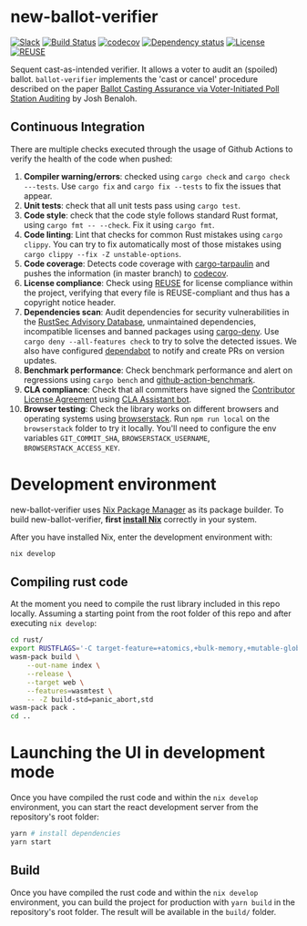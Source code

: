 <!--
SPDX-FileCopyrightText: 2022 Felix Robles <felix@sequentech.io>

SPDX-License-Identifier: AGPL-3.0-only
-->
# new-ballot-verifier
[![Slack][slack-badge]][slack-link]
[![Build Status][build-badge]][build-link]
[![codecov][codecov-badge]][codecov-link]
[![Dependency status][dependencies-badge]][dependencies-link]
[![License][license-badge]][license-link]
[![REUSE][reuse-badge]][reuse-link]

Sequent cast-as-intended verifier. It allows a voter to audit an (spoiled) ballot. `ballot-verifier` implements the 'cast or cancel' procedure described on the paper [Ballot Casting Assurance via Voter-Initiated Poll Station Auditing](https://www.usenix.org/legacy/event/evt07/tech/full_papers/benaloh/benaloh.pdf) by Josh Benaloh.

## Continuous Integration

There are multiple checks executed through the usage of Github Actions to verify
the health of the code when pushed:
1. **Compiler warning/errors**: checked using `cargo check` and 
`cargo check ---tests`. Use `cargo fix` and `cargo fix --tests` to fix the 
issues that appear.
2. **Unit tests**: check that all unit tests pass using `cargo test`.
3. **Code style**: check that the code style follows standard Rust format, using
`cargo fmt -- --check`. Fix it using `cargo fmt`.
4. **Code linting**: Lint that checks for common Rust mistakes using 
`cargo clippy`. You can try to fix automatically most of those mistakes using
`cargo clippy --fix -Z unstable-options`.
5. **Code coverage**: Detects code coverage with [cargo-tarpaulin] and pushes
the information (in master branch) to [codecov].
6. **License compliance**: Check using [REUSE] for license compliance within
the project, verifying that every file is REUSE-compliant and thus has a 
copyright notice header.
7. **Dependencies scan**: Audit dependencies for security vulnerabilities in the
[RustSec Advisory Database], unmaintained dependencies, incompatible licenses
and banned packages using [cargo-deny]. Use `cargo deny --all-features check`
to try to solve the detected issues. We also have configured [dependabot] to
notify and create PRs on version updates.
8. **Benchmark performance**: Check benchmark performance and alert on
regressions using `cargo bench` and [github-action-benchmark].
9. **CLA compliance**: Check that all committers have signed the 
[Contributor License Agreement] using [CLA Assistant bot].
10. **Browser testing**: Check the library works on different browsers and operating
systems using [browserstack](https://www.browserstack.com/). Run `npm run local`
on the `browserstack` folder to try it locally. You'll need to configure the env variables 
`GIT_COMMIT_SHA`, `BROWSERSTACK_USERNAME`, `BROWSERSTACK_ACCESS_KEY`.

# Development environment

new-ballot-verifier uses [Nix Package Manager] as its package builder. To build
new-ballot-verifier, **first [install Nix]** correctly in your system.

After you have installed Nix, enter the development environment with:

```bash
nix develop
```

## Compiling rust code

At the moment you need to compile the rust library included in this repo
locally. Assuming a starting point from the root folder of this repo and after
executing `nix develop`:

```bash
cd rust/
export RUSTFLAGS='-C target-feature=+atomics,+bulk-memory,+mutable-globals'
wasm-pack build \
    --out-name index \
    --release \
    --target web \
    --features=wasmtest \
    -- -Z build-std=panic_abort,std
wasm-pack pack .
cd ..
```

# Launching the UI in development mode

Once you have compiled the rust code and within the `nix develop` environment,
you can start the react development server from the repository's root folder:

```bash
yarn # install dependencies
yarn start
```

## Build

Once you have compiled the rust code and within the `nix develop` environment,
you can build the project for production with `yarn build` in the repository's
root folder. The result will be available in the `build/` folder.


[cargo-deny]: https://github.com/EmbarkStudios/cargo-deny
[cargo-edit]: https://crates.io/crates/cargo-edit
[codecov]: https://codecov.io/
[REUSE]: https://reuse.software/
[cargo-tarpaulin]: https://github.com/xd009642/tarpaulin
[github-action-benchmark]: https://github.com/benchmark-action/github-action-benchmark

[Contributor License Agreement]: https://cla-assistant.io/sequentech/new-ballot-verifier?pullRequest=27
[CLA Assistant bot]: https://github.com/cla-assistant/cla-assistant
[dependabot]:https://docs.github.com/en/code-security/dependabot/dependabot-version-updates/configuring-dependabot-version-updates
[RustSec Advisory Database]: https://github.com/RustSec/advisory-db/
[Nix Package Manager]: https://nixos.org/
[install Nix]: https://nixos.org/

[slack-badge]: https://img.shields.io/badge/Join_us_on_Slack!-sequent--talk-blue.svg?longCache=true&logo=slack
[slack-link]: https://join.slack.com/t/sequentech/shared_invite/zt-1bve9z0px-IF4Je04NJM8AEkCAcdBVWg

[build-badge]: https://github.com/sequentech/new-ballot-verifier/workflows/CI/badge.svg?branch=main&event=push
[build-link]: https://github.com/sequentech/new-ballot-verifier/actions?query=workflow%3ACI

[codecov-badge]: https://codecov.io/gh/sequentech/new-ballot-verifier/branch/main/graph/badge.svg?token=W5QNYDEJCX
[codecov-link]: https://codecov.io/gh/sequentech/new-ballot-verifier

[dependencies-badge]: https://deps.rs/repo/github/sequentech/new-ballot-verifier/status.svg
[dependencies-link]: https://deps.rs/repo/github/sequentech/new-ballot-verifier

[license-badge]: https://img.shields.io/github/license/sequentech/new-ballot-verifier?label=license
[license-link]: https://github.com/sequentech/new-ballot-verifier/blob/master/LICENSE

[reuse-badge]: https://api.reuse.software/badge/github.com/sequentech/new-ballot-verifier
[reuse-link]: https://api.reuse.software/info/github.com/sequentech/new-ballot-verifier
